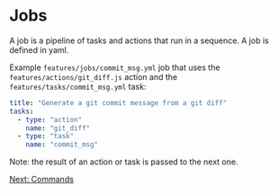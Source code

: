 # Jobs

A job is a pipeline of tasks and actions that run in a sequence. A job
is defined in yaml.

Example `features/jobs/commit_msg.yml` job that uses
the `features/actions/git_diff.js` action and the `features/tasks/commit_msg.yml` task:

```yaml
title: "Generate a git commit message from a git diff"
tasks:
  - type: "action"
    name: "git_diff"
  - type: "task"
    name: "commit_msg"
```

Note: the result of an action or task is passed to the next one.

<a href="javascript:openLink('/terminal_client/commands')">Next: Commands</a>